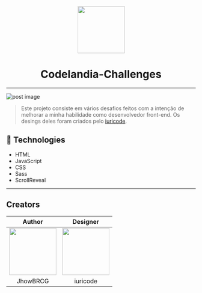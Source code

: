<div align = 'center'>
<img width="125" src="https://raw.githubusercontent.com/iuricode/iuricode/6f53be9b4b6e6bb84b5276b8817c18a05adb78d5/ilus-code.svg" align = 'center'>
<h1 align = 'center'>Codelandia-Challenges </h1>

</div>




----------------
<img src = "https://i.imgur.com/XEGr5mF.jpg" alt  = "post image" >


> Este projeto consiste em vários desafios feitos com a intenção de melhorar a minha habilidade como desenvolvedor front-end.
> Os desings deles foram criados pelo [iuricode](https://github.com/iuricode).

## 💼 Technologies

* HTML
* JavaScript
* CSS
* Sass
* ScrollReveal

---

## Creators

| Author | Designer |
| :----: | :----: | 
| <a target="_blank" href="https://github.com/JhowBRCG"><img width="125" src="https://avatars.githubusercontent.com/u/121911885?v=4"><br></a> | <a target="_blank" href="https://github.com/iuricode"><img width="125" src="https://avatars.githubusercontent.com/u/31936044?v=4"></a> |
| JhowBRCG | iuricode | 


